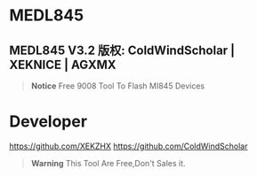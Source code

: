 # MEDL845
## MEDL845 V3.2 版权: ColdWindScholar | XEKNICE | AGXMX 
>**Notice**
>Free 9008 Tool To Flash MI845 Devices
# Developer
https://github.com/XEKZHX
https://github.com/ColdWindScholar
>**Warning**
> This Tool Are Free,Don't Sales it.
